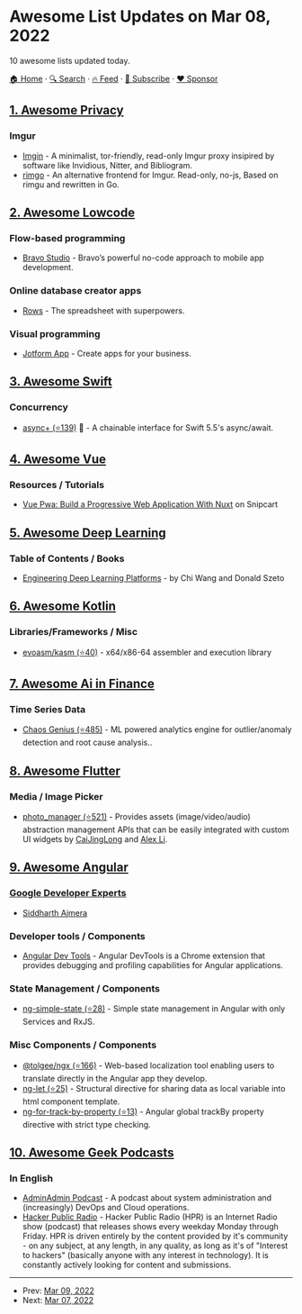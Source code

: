 # Awesome List Updates on Mar 08, 2022

10 awesome lists updated today.

[🏠 Home](/README.md) · [🔍 Search](https://www.trackawesomelist.com/search/) · [🔥 Feed](https://www.trackawesomelist.com/rss.xml) · [📮 Subscribe](https://trackawesomelist.us17.list-manage.com/subscribe?u=d2f0117aa829c83a63ec63c2f&id=36a103854c) · [❤️  Sponsor](https://github.com/sponsors/theowenyoung)



## [1. Awesome Privacy](/content/pluja/awesome-privacy/README.md)

### Imgur

*   [Imgin](https://git.voidnet.tech/kev/imgin) - A minimalist, tor-friendly, read-only Imgur proxy insipired by software like Invidious, Nitter, and Bibliogram.
*   [rimgo](https://codeberg.org/video-prize-ranch/rimgo#instances) - An alternative frontend for Imgur. Read-only, no-js, Based on rimgu and rewritten in Go.

## [2. Awesome Lowcode](/content/antdimot/awesome-lowcode/README.md)

### Flow-based programming

*   [Bravo Studio](https://www.bravostudio.app/) - Bravo’s powerful no-code approach to mobile app development.

### Online database creator apps

*   [Rows](https://rows.com/) - The spreadsheet with superpowers.

### Visual programming

*   [Jotform App](https://www.jotform.com/products/apps/) - Create apps for your business.

## [3. Awesome Swift](/content/matteocrippa/awesome-swift/README.md)

### Concurrency

*   [async+ (⭐139)](https://github.com/async-plus/async-plus) :penguin: - A chainable interface for Swift 5.5's async/await.

## [4. Awesome Vue](/content/vuejs/awesome-vue/README.md)

### Resources / Tutorials

*   [Vue Pwa: Build a Progressive Web Application With Nuxt](https://snipcart.com/blog/vue-pwa-development) on Snipcart

## [5. Awesome Deep Learning](/content/ChristosChristofidis/awesome-deep-learning/README.md)

### Table of Contents / Books

*   [Engineering Deep Learning Platforms](https://www.manning.com/books/engineering-deep-learning-platforms) - by Chi Wang and Donald Szeto

## [6. Awesome Kotlin](/content/KotlinBy/awesome-kotlin/README.md)

### Libraries/Frameworks / Misc

*   [evoasm/kasm (⭐40)](https://github.com/evoasm/kasm) - x64/x86-64 assembler and execution library

## [7. Awesome Ai in Finance](/content/georgezouq/awesome-ai-in-finance/README.md)

### Time Series Data

*   [Chaos Genius (⭐485)](https://github.com/chaos-genius/chaos_genius) - ML powered analytics engine for outlier/anomaly detection and root cause analysis..

## [8. Awesome Flutter](/content/Solido/awesome-flutter/README.md)

### Media / Image Picker

*   [photo\_manager (⭐521)](https://github.com/fluttercandies/flutter_photo_manager) <!--stargazers:fluttercandies/flutter_photo_manager--> - Provides assets (image/video/audio) abstraction management APIs that can be easily integrated with custom UI widgets by [CaiJingLong](https://github.com/CaiJingLong) and [Alex Li](https://github.com/AlexV525).

## [9. Awesome Angular](/content/PatrickJS/awesome-angular/README.md)

### [Google Developer Experts](https://developers.google.com/experts/all/technology/web-technologies)

*   [Siddharth Ajmera](https://twitter.com/SiddAjmera)

### Developer tools / Components

*   [Angular Dev Tools](https://angular.io/guide/devtools/) - Angular DevTools is a Chrome extension that provides debugging and profiling capabilities for Angular applications.

### State Management / Components

*   [ng-simple-state (⭐28)](https://github.com/nigrosimone/ng-simple-state) - Simple state management in Angular with only Services and RxJS.

### Misc Components / Components

*   [@tolgee/ngx (⭐166)](https://github.com/tolgee/tolgee-js/tree/main/packages/ngx/projects/ngx-tolgee) - Web-based localization tool enabling users to translate directly in the Angular app they develop.
*   [ng-let (⭐25)](https://github.com/nigrosimone/ng-let) - Structural directive for sharing data as local variable into html component template.
*   [ng-for-track-by-property (⭐13)](https://github.com/nigrosimone/ng-for-track-by-property) - Angular global trackBy property directive with strict type checking.

## [10. Awesome Geek Podcasts](/content/ayr-ton/awesome-geek-podcasts/README.md)

### In English

*   [AdminAdmin Podcast](https://adminadminpodcast.co.uk) - A podcast about system administration and (increasingly) DevOps and Cloud operations.
*   [Hacker Public Radio](https://hackerpublicradio.org/) - Hacker Public Radio (HPR) is an Internet Radio show (podcast) that releases shows every weekday Monday through Friday. HPR is driven entirely by the content provided by it's community - on any subject, at any length, in any quality, as long as it's of "Interest to hackers" (basically anyone with any interest in technology). It is constantly actively looking for content and submissions.

---

- Prev: [Mar 09, 2022](/content/2022/03/09/README.md)
- Next: [Mar 07, 2022](/content/2022/03/07/README.md)